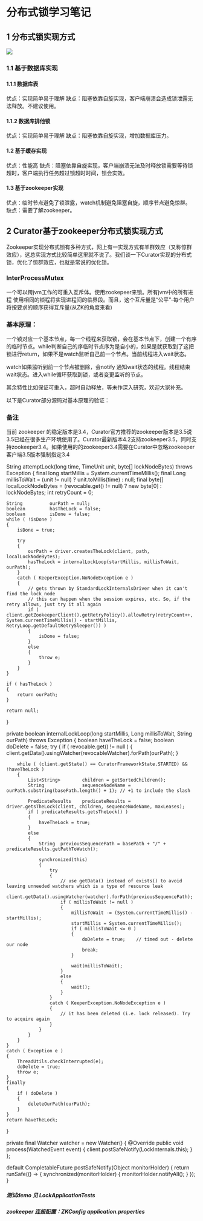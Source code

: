 # 分布式锁学习笔记

## 1	分布式锁实现方式
 ![](http://www.ycnote.com/content/plugins/kl_album/upload/201905/ba440690dc76f30c946599328bb03fcc201905161052231053355894.png)  
### 1.1	基于数据库实现
#### 1.1.1	数据库表
优点：实现简单易于理解
	   缺点：阻塞依靠自旋实现，客户端崩溃会造成锁泄露无法释放。不建议使用。
#### 1.1.2	数据库排他锁
优点：实现简单易于理解
缺点：阻塞依靠自旋实现，增加数据库压力。

#### 1.2	基于缓存实现
优点：性能高
缺点：阻塞依靠自旋实现，客户端崩溃无法及时释放锁需要等待锁超时，客户端执行任务超过锁超时时间，锁会实效。

#### 1.3	基于zookeeper实现
优点：临时节点避免了锁泄露，watch机制避免阻塞自旋，顺序节点避免惊群。
缺点：需要了解zookeeper。

## 2	Curator基于zookeeper分布式锁实现方式
Zookeeper实现分布式锁有多种方式，网上有一实现方式有羊群效应（又称惊群效应），这总实现方式比较简单这里就不说了。我们谈一下Curator实现的分布式锁，优化了惊群效应，也就是常说的优化锁。

### InterProcessMutex
一个可以跨jvm工作的可重入互斥体。使用zookepeer来锁。所有jvm中的所有进程
使用相同的锁程将实现进程间的临界段。而且，这个互斥量是“公平”-每个用户将按要求的顺序获得互斥量(从ZK的角度来看)
	
### 	基本原理：
   一个锁对应一个基本节点，每一个线程来获取锁，会在基本节点下，创建一个有序的临时节点。while判断自己的序临时节点序为是自小的，如果是就获取到了这把锁进行return，如果不是watch监听自己前一个节点。当前线程进入wait状态。
	
  watch如果监听到前一个节点被删除，会notify 通知wait状态的线程。线程结束wait状态。进入while循环获取到锁，或者变更监听的节点。

  其余特性比如保证可重入，超时自动释放，等未作深入研究，欢迎大家补充。
	
以下是Curator部分源码对基本原理的验证：

###    备注
  当前 zookeeper 的稳定版本是3.4，Curator官方推荐的zookeeper版本是3.5说3.5已经在很多生产环境使用了。Curator最新版本4.2支持zookeeper3.5，同时支持zookeeper3.4。如果使用的的zookeeper3.4需要在Curator中忽略zookeeper客户端3.5版本强制指定3.4

String attemptLock(long time, TimeUnit unit, byte[] lockNodeBytes) throws Exception
{
    final long      startMillis = System.currentTimeMillis();
    final Long      millisToWait = (unit != null) ? unit.toMillis(time) : null;
    final byte[]    localLockNodeBytes = (revocable.get() != null) ? new byte[0] : lockNodeBytes;
    int             retryCount = 0;

    String          ourPath = null;
    boolean         hasTheLock = false;
    boolean         isDone = false;
    while ( !isDone )
    {
        isDone = true;

        try
        {
            ourPath = driver.createsTheLock(client, path, localLockNodeBytes);
            hasTheLock = internalLockLoop(startMillis, millisToWait, ourPath);
        }
        catch ( KeeperException.NoNodeException e )
        {
            // gets thrown by StandardLockInternalsDriver when it can't find the lock node
            // this can happen when the session expires, etc. So, if the retry allows, just try it all again
            if ( client.getZookeeperClient().getRetryPolicy().allowRetry(retryCount++, System.currentTimeMillis() - startMillis, RetryLoop.getDefaultRetrySleeper()) )
            {
                isDone = false;
            }
            else
            {
                throw e;
            }
        }
    }

    if ( hasTheLock )
    {
        return ourPath;
    }

    return null;
}


private boolean internalLockLoop(long startMillis, Long millisToWait, String ourPath) throws Exception
{
    boolean     haveTheLock = false;
    boolean     doDelete = false;
    try
    {
        if ( revocable.get() != null )
        {
            client.getData().usingWatcher(revocableWatcher).forPath(ourPath);
        }

        while ( (client.getState() == CuratorFrameworkState.STARTED) && !haveTheLock )
        {
            List<String>        children = getSortedChildren();
            String              sequenceNodeName = ourPath.substring(basePath.length() + 1); // +1 to include the slash

            PredicateResults    predicateResults = driver.getsTheLock(client, children, sequenceNodeName, maxLeases);
            if ( predicateResults.getsTheLock() )
            {
                haveTheLock = true;
            }
            else
            {
                String  previousSequencePath = basePath + "/" + predicateResults.getPathToWatch();

                synchronized(this)
                {
                    try
                    {
                        // use getData() instead of exists() to avoid leaving unneeded watchers which is a type of resource leak
                        client.getData().usingWatcher(watcher).forPath(previousSequencePath);
                        if ( millisToWait != null )
                        {
                            millisToWait -= (System.currentTimeMillis() - startMillis);
                            startMillis = System.currentTimeMillis();
                            if ( millisToWait <= 0 )
                            {
                                doDelete = true;    // timed out - delete our node
                                break;
                            }

                            wait(millisToWait);
                        }
                        else
                        {
                            wait();
                        }
                    }
                    catch ( KeeperException.NoNodeException e )
                    {
                        // it has been deleted (i.e. lock released). Try to acquire again
                    }
                }
            }
        }
    }
    catch ( Exception e )
    {
        ThreadUtils.checkInterrupted(e);
        doDelete = true;
        throw e;
    }
    finally
    {
        if ( doDelete )
        {
            deleteOurPath(ourPath);
        }
    }
    return haveTheLock;
}

private final Watcher watcher = new Watcher()
{
    @Override
    public void process(WatchedEvent event)
    {
        client.postSafeNotify(LockInternals.this);
    }
};



default CompletableFuture<Void> postSafeNotify(Object monitorHolder)
{
    return runSafe(() -> {
        synchronized(monitorHolder) {
            monitorHolder.notifyAll();
        }
    });
}
  
##### 测试demo 见 LockApplicationTests 
##### zookeeper 连接配置：ZKConfig application.properties
